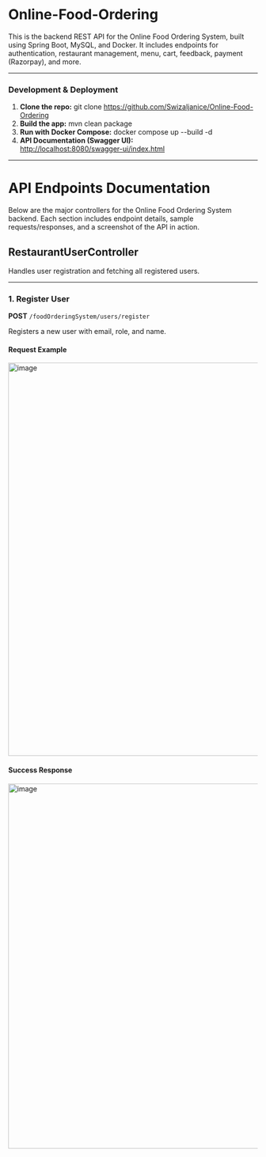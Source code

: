 # Online-Food-Ordering
This is the backend REST API for the Online Food Ordering System, built using Spring Boot, MySQL, and Docker.   It includes endpoints for authentication, restaurant management, menu, cart, feedback, payment (Razorpay), and more.

---
### **Development & Deployment**

1. **Clone the repo:**
   git clone https://github.com/Swizaljanice/Online-Food-Ordering
2. **Build the app:**
   mvn clean package
3. **Run with Docker Compose:**
   docker compose up --build -d
4. **API Documentation (Swagger UI):**  
[http://localhost:8080/swagger-ui/index.html](http://localhost:8080/swagger-ui/index.html)

---
# API Endpoints Documentation

Below are the major controllers for the Online Food Ordering System backend. Each section includes endpoint details, sample requests/responses, and a screenshot of the API in action.

## RestaurantUserController
Handles user registration and fetching all registered users.

---

### 1. **Register User**

**POST** `/foodOrderingSystem/users/register`

Registers a new user with email, role, and name.

#### Request Example
<img width="1798" height="795" alt="image" src="https://github.com/user-attachments/assets/58d3117c-a35c-487b-8780-b4a4e6449e74" />

#### Success Response

<img width="1773" height="738" alt="image" src="https://github.com/user-attachments/assets/7d927dc3-9471-4d90-a82f-4f1416a143e5" />



